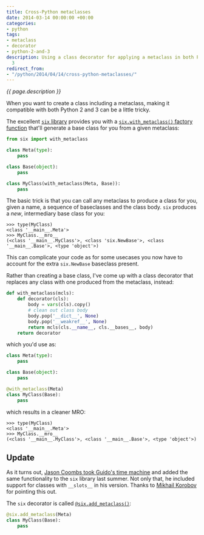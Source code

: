 ```yaml
---
title: Cross-Python metaclasses
date: 2014-03-14 00:00:00 +00:00
categories:
- python
tags:
- metaclass
- decorator
- python-2-and-3
description: Using a class decorator for applying a metaclass in both Python 2 and
  3
redirect_from:
- "/python/2014/04/14/cross-python-metaclasses/"
---
```


*{{ page.description }}*

When you want to create a class including a metaclass, making it compatible with both Python 2 and 3 can be a little tricky. 

The excellent [`six` library](https://six.readthedocs.io/) provides you with a [`six.with_metaclass()` factory function](https://six.readthedocs.io/#six.with_metaclass) that'll generate a base class for you from a given metaclass:

```python
from six import with_metaclass

class Meta(type):
    pass

class Base(object):
    pass

class MyClass(with_metaclass(Meta, Base)):
    pass
```

The basic trick is that you can call any metaclass to produce a class for you, given a name, a sequence of baseclasses and the class body. `six` produces a *new*, intermediary base class for you:

```console?lang=python&prompt=>>>,...
>>> type(MyClass)
<class '__main__.Meta'>
>>> MyClass.__mro__
(<class '__main__.MyClass'>, <class 'six.NewBase'>, <class '__main__.Base'>, <type 'object'>)
```

This can complicate your code as for some usecases you now have to account for the extra `six.NewBase` baseclass present.

Rather than creating a base class, I've come up with a class decorator that replaces any class with one produced from the metaclass, instead:

```python
def with_metaclass(mcls):
    def decorator(cls):
        body = vars(cls).copy()
        # clean out class body
        body.pop('__dict__', None)
        body.pop('__weakref__', None)
        return mcls(cls.__name__, cls.__bases__, body)
    return decorator
```

which you'd use as:

```python
class Meta(type):
    pass

class Base(object):
    pass

@with_metaclass(Meta)
class MyClass(Base):
    pass
```

which results in a cleaner MRO:

```console?lang=python&prompt=>>>,...
>>> type(MyClass)
<class '__main__.Meta'>
>>> MyClass.__mro__
(<class '__main__.MyClass'>, <class '__main__.Base'>, <type 'object'>)
```

## Update

As it turns out, [Jason Coombs took Guido's time machine](https://bitbucket.org/gutworth/six/pull-request/12/add-patch_with_metaclass-which-provides-a) and added the same functionality to the `six` library last summer. Not only that, he included support for classes with `__slots__` in his version. Thanks to [Mikhail Korobov](http://kmike.ru/) for pointing this out.

The `six` decorator is called [`@six.add_metaclass()`](https://six.readthedocs.io/#six.add_metaclass):

```python
@six.add_metaclass(Meta)
class MyClass(Base):
    pass
```
